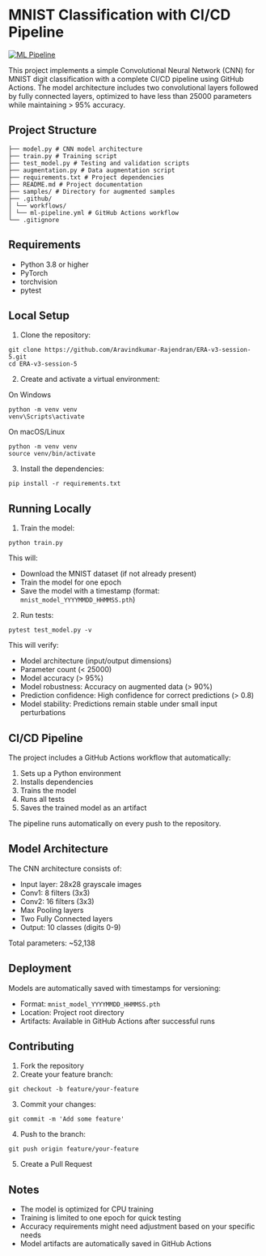 # MNIST Classification with CI/CD Pipeline

[![ML Pipeline](https://github.com/Aravindkumar-Rajendran/ERA-v3-session-5/actions/workflows/ml-pipeline.yml/badge.svg)](https://github.com/Aravindkumar-Rajendran/ERA-v3-session-5/actions/workflows/ml-pipeline.yml)

This project implements a simple Convolutional Neural Network (CNN) for MNIST digit classification with a complete CI/CD pipeline using GitHub Actions. The model architecture includes two convolutional layers followed by fully connected layers, optimized to have less than 25000 parameters while maintaining > 95% accuracy.

## Project Structure 
```
├── model.py # CNN model architecture
├── train.py # Training script
├── test_model.py # Testing and validation scripts
├── augmentation.py # Data augmentation script
├── requirements.txt # Project dependencies
├── README.md # Project documentation
├── samples/ # Directory for augmented samples
├── .github/
│ └── workflows/
│ └── ml-pipeline.yml # GitHub Actions workflow
└── .gitignore
```

## Requirements

- Python 3.8 or higher
- PyTorch
- torchvision
- pytest

## Local Setup

1. Clone the repository:
```
git clone https://github.com/Aravindkumar-Rajendran/ERA-v3-session-5.git
cd ERA-v3-session-5
```

2. Create and activate a virtual environment:

On Windows
```
python -m venv venv
venv\Scripts\activate
```
On macOS/Linux
```
python -m venv venv
source venv/bin/activate
```

3. Install the dependencies:
```
pip install -r requirements.txt
```

## Running Locally

1. Train the model:
```
python train.py
```
This will:
- Download the MNIST dataset (if not already present)
- Train the model for one epoch
- Save the model with a timestamp (format: `mnist_model_YYYYMMDD_HHMMSS.pth`)

2. Run tests:
```
pytest test_model.py -v
```
This will verify:
- Model architecture (input/output dimensions)
- Parameter count (< 25000)
- Model accuracy (> 95%)
- Model robustness: Accuracy on augmented data (> 90%)
- Prediction confidence: High confidence for correct predictions (> 0.8)
- Model stability: Predictions remain stable under small input perturbations

## CI/CD Pipeline

The project includes a GitHub Actions workflow that automatically:
1. Sets up a Python environment
2. Installs dependencies
3. Trains the model
4. Runs all tests
5. Saves the trained model as an artifact

The pipeline runs automatically on every push to the repository.

## Model Architecture

The CNN architecture consists of:
- Input layer: 28x28 grayscale images
- Conv1: 8 filters (3x3)
- Conv2: 16 filters (3x3)
- Max Pooling layers
- Two Fully Connected layers
- Output: 10 classes (digits 0-9)

Total parameters: ~52,138

## Deployment

Models are automatically saved with timestamps for versioning:
- Format: `mnist_model_YYYYMMDD_HHMMSS.pth`
- Location: Project root directory
- Artifacts: Available in GitHub Actions after successful runs

## Contributing

1. Fork the repository
2. Create your feature branch:
```
git checkout -b feature/your-feature
```
3. Commit your changes:
```
git commit -m 'Add some feature'
```
4. Push to the branch:
```
git push origin feature/your-feature
```
5. Create a Pull Request


  
## Notes

- The model is optimized for CPU training
- Training is limited to one epoch for quick testing
- Accuracy requirements might need adjustment based on your specific needs
- Model artifacts are automatically saved in GitHub Actions
